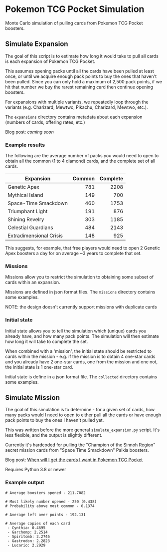 # Pokemon TCG Pocket Simulation

Monte Carlo simulation of pulling cards from Pokemon TCG Pocket boosters.

## Simulate Expansion

The goal of this script is to estimate how long it would take to pull all cards is each expansion of Pokemon TCG Pocket.

This assumes opening packs until all the cards have been pulled at least once, or until we acquire enough pack points to buy the ones that haven't been pulled.
Since you can only hold a maximum of 2,500 pack points, if we hit that number we buy the rarest remaining card then continue opening boosters.

For expansions with multiple variants, we repeatedly loop through the variants (e.g. Charizard, Mewtwo, Pikachu, Charizard, Mewtwo, etc.).

The `expansions` directory contains metadata about each expansion (numbers of cards, offering rates, etc.)

Blog post: _coming soon_

### Example results

The following are the average number of packs you would need to open to obtain all the common (1 to 4 diamond) cards, and the complete set of all cards.

| Expansion               | Common | Complete |
| ----------------------- | -----: | -------: |
| Genetic Apex            |    781 |     2208 |
| Mythical Island         |    149 |      700 |
| Space-Time Smackdown    |    460 |     1753 |
| Triumphant Light        |    191 |      876 |
| Shining Revelry         |    303 |     1185 |
| Celestial Guardians     |    484 |     2143 |
| Extradimensional Crisis |    148 |      925 |

This suggests, for example, that free players would need to open 2 Genetic Apex boosters a day for on average ~3 years to complete that set.

### Missions

Missions allow you to restrict the simulation to obtaining some subset of cards within an expansion.

Missions are defined in json format files. The `missions` directory contains some examples.

NOTE: the design doesn't currently support missions with duplicate cards

### Initial state

Initial state allows you to tell the simulation which (unique) cards you already have, and how many pack points. The simulation will then estimate how long it will take to complete the set.

When combined with a 'mission', the initial state should be restricted to cards within the mission - e.g. if the mission is to obtain 4 one-star cards and you already have 2 one-star cards, one from the mission and one not, the initial state is 1 one-star card.

Initial state is define in a json format file. The `collected` directory contains some examples.

## Simulate Mission

The goal of this simulation is to determine - for a given set of cards, how many packs would I need to open to either pull all the cards or have enough pack points to buy the ones I haven't pulled yet.

This was written before the more general `simulate_expansion.py` script. It's less flexible, and the output is slightly different.

Currently it's hardcoded for pulling the "Champion of the Sinnoh Region" secret mission cards from "Space Time Smackdown" Palkia boosters.

Blog post: [When will I get the cards I want in Pokemon TCG Pocket](https://oatzy.github.io/2025/04/08/how-log-to-pull-pokemon.html)

Requires Python 3.8 or newer

### Example output

```
# Average boosters opened - 211.7082

# Most likely number opened - 250 (0.438)
# Probability above most common - 0.1374

# Average left over points - 192.131

# Average copies of each card
 - Cynthia: 0.4695
 - Garchomp: 2.2514
 - Spiritomb: 2.2746
 - Gastrodon: 2.2823
 - Lucario: 2.2929
```
